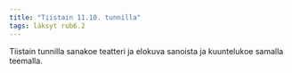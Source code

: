 ```yaml
---
title: "Tiistain 11.10. tunnilla"
tags: läksyt rub6.2
---
```


Tiistain tunnilla sanakoe teatteri ja elokuva sanoista ja kuuntelukoe samalla teemalla.